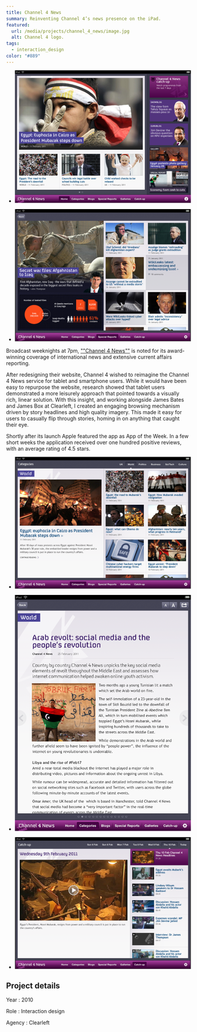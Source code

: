 ```yaml
---
title: Channel 4 News
summary: Reinventing Channel 4’s news presence on the iPad.
featured:
  url: /media/projects/channel_4_news/image.jpg
  alt: Channel 4 logo.
tags:
  - interaction_design
color: "#889"
---
```


- ![Home screen.](/media/projects/channel_4_news/home.png#screenshot)

- ![Special report.](/media/projects/channel_4_news/special_report.png#screenshot)

Broadcast weeknights at 7pm, [""Channel 4 News""][1] is noted for its award-winning coverage of international news and extensive current affairs reporting.

After redesigning their website, Channel 4 wished to reimagine the Channel 4 News service for tablet and smartphone users. While it would have been easy to repurpose the website, research showed that tablet users demonstrated a more leisurely approach that pointed towards a visually rich, linear solution. With this insight, and working alongside James Bates and James Box at Clearleft, I created an engaging browsing mechanism driven by story headlines and high quality imagery. This made it easy for users to casually flip through stories, homing in on anything that caught their eye.

Shortly after its launch Apple featured the app as App of the Week. In a few short weeks the application received over one hundred positive reviews, with an average rating of 4.5 stars.

- ![Category screen.](/media/projects/channel_4_news/category.png#screenshot)

- ![News article.](/media/projects/channel_4_news/article.png#screenshot)

- ![Catch-up screen.](/media/projects/channel_4_news/catchup.png#screenshot)

## Project details

Year
: 2010

Role
: Interaction design

Agency
: Clearleft

[1]: https://news.channel4.com
